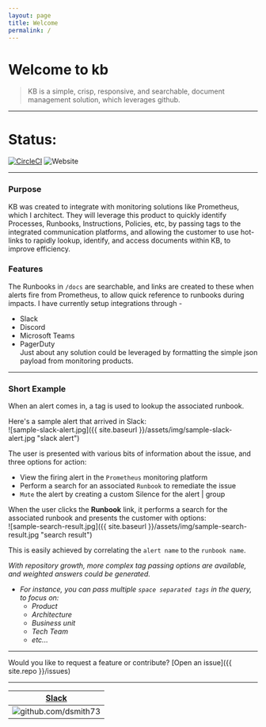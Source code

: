 ```yaml
---
layout: page
title: Welcome
permalink: /
---
```


# Welcome to kb

> KB is a simple, crisp, responsive, and searchable, document management solution, which leverages github.

---

# Status:  
[![CircleCI](https://circleci.com/gh/101101/kb.svg?style=shield)](https://circleci.com/gh/101101/kb) ![Website](https://img.shields.io/website?down_color=magenta&down_message=DOH%21&style=plastic&up_message=Uptime%20is%20King&url=https%3A%2F%2F101101.github.io)  

---

### Purpose

KB was created to integrate with monitoring solutions like Prometheus, which I architect. They will leverage this product to quickly identify Processes, Runbooks, Instructions, Policies, etc, by passing tags to the integrated communication platforms, and allowing the customer to use hot-links to rapidly lookup, identify, and access documents within KB, to improve efficiency. 


### Features

The Runbooks in `/docs` are searchable, and links are created to these when alerts fire from Prometheus, to allow quick reference to runbooks during impacts. I have currently setup integrations through -  
  * Slack  
  * Discord  
  * Microsoft Teams  
  * PagerDuty  
Just about any solution could be leveraged by formatting the simple json payload from monitoring products.

---

### Short Example  

When an alert comes in, a tag is used to lookup the associated runbook.  

Here's a sample alert that arrived in Slack:  
![sample-slack-alert.jpg]({{ site.baseurl }}/assets/img/sample-slack-alert.jpg "slack alert")   

The user is presented with various bits of information about the issue, and three options for action:  
  * View the firing alert in the `Prometheus` monitoring platform  
  * Perform a search for an associated `Runbook` to remediate the issue  
  * `Mute` the alert by creating a custom Silence for the alert | group  

When the user clicks the **Runbook** link, it performs a search for the associated runbook and presents the customer with options:  
![sample-search-result.jpg]({{ site.baseurl }}/assets/img/sample-search-result.jpg "search result")  

This is easily achieved by correlating the `alert name` to the `runbook name`.  

*With repository growth, more complex tag passing options are available, and weighted answers could be generated.*  
  * *For instance, you can pass multiple `space separated tags` in the query, to focus on:*  
    * *Product*  
    * *Architecture*  
    * *Business unit*  
    * *Tech Team*
    * *etc...*  

---

Would you like to request a feature or contribute?
[Open an issue]({{ site.repo }}/issues)

---

| **[Slack](https://101101workspace.slack.com/archives/D012ESWSXHQ "dsmith73 on 101101 workspace")** |
| :---------: |
| ![github.com/dsmith73](https://avatars1.githubusercontent.com/u/44279121?s=60&u=7a933a33b51505f9d6435eeffae1c8156a47dc77&v=4 "github.com/dsmith73") |
